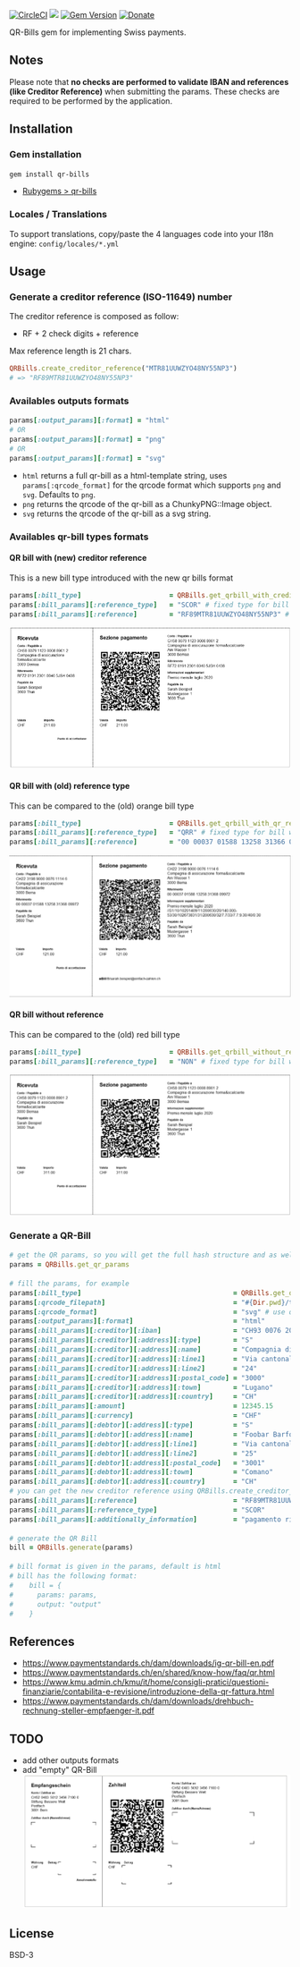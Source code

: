 [![CircleCI](https://circleci.com/gh/damoiser/qr-bills/tree/master.svg?style=svg)](https://circleci.com/gh/damoiser/qr-bills/tree/master)
![](https://ruby-gem-downloads-badge.herokuapp.com/qr-bills?type=total)
[![Gem Version](https://badge.fury.io/rb/qr-bills.svg)](https://badge.fury.io/rb/qr-bills)
[![Donate](https://img.shields.io/badge/Donate-PayPal-green.svg)](https://www.paypal.com/donate?business=DJNJMV5YAEBT6&currency_code=CHF)

QR-Bills gem for implementing Swiss payments.

## Notes

Please note that **no checks are performed to validate IBAN and references (like Creditor Reference)** when submitting the params.
These checks are required to be performed by the application.

## Installation

### Gem installation

```bash
gem install qr-bills
```
* [Rubygems > qr-bills](https://rubygems.org/gems/qr-bills)

### Locales / Translations

To support translations, copy/paste the 4 languages code into your I18n engine: `config/locales/*.yml`

## Usage

### Generate a creditor reference (ISO-11649) number

The creditor reference is composed as follow:
* RF + 2 check digits + reference

Max reference length is 21 chars.

```ruby
QRBills.create_creditor_reference("MTR81UUWZYO48NY55NP3")
# => "RF89MTR81UUWZYO48NY55NP3"
```

### Availables outputs formats

```ruby
params[:output_params][:format] = "html"
# OR
params[:output_params][:format] = "png"
# OR
params[:output_params][:format] = "svg"
```

* `html` returns a full qr-bill as a html-template string, uses `params[:qrcode_format]` for the qrcode format which supports `png` and `svg`. Defaults to `png`.
* `png` returns the qrcode of the qr-bill as a ChunkyPNG::Image object.
* `svg` returns the qrcode of the qr-bill as a svg string.

### Availables qr-bill types formats

#### QR bill with (new) creditor reference

This is a new bill type introduced with the new qr bills format
```ruby
params[:bill_type]                      = QRBills.get_qrbill_with_creditor_reference_type
params[:bill_params][:reference_type]   = "SCOR" # fixed type for bill with creditor reference
params[:bill_params][:reference]        = "RF89MTR81UUWZYO48NY55NP3" # example
```

![QR bill with creditor reference](./imgs/qr_bill_with_creditor_reference.png)

#### QR bill with (old) reference type

This can be compared to the (old) orange bill type
```ruby
params[:bill_type]                      = QRBills.get_qrbill_with_qr_reference_type
params[:bill_params][:reference_type]   = "QRR" # fixed type for bill with qr reference
params[:bill_params][:reference]        = "00 00037 01588 13258 31366 09972" # example
```

![QR bill with (old) reference type](./imgs/qr_bill_with_old_reference.png)

#### QR bill without reference

This can be compared to the (old) red bill type
```ruby
params[:bill_type]                      = QRBills.get_qrbill_without_reference_type
params[:bill_params][:reference_type]   = "NON" # fixed type for bill without reference
```

![QR bill without reference](./imgs/qr_bill_without_reference.png)

### Generate a QR-Bill

```ruby
# get the QR params, so you will get the full hash structure and as well some default values
params = QRBills.get_qr_params

# fill the params, for example
params[:bill_type]                                      = QRBills.get_qrbill_with_creditor_reference_type
params[:qrcode_filepath]                                = "#{Dir.pwd}/tmp/qrcode-html.png"
params[:qrcode_format]                                  = "svg" # use qrcode_format with "svg" / "png" instead of qrcode_filepath to use a data url encoded qr code
params[:output_params][:format]                         = "html"
params[:bill_params][:creditor][:iban]                  = "CH93 0076 2011 6238 5295 7"
params[:bill_params][:creditor][:address][:type]        = "S"
params[:bill_params][:creditor][:address][:name]        = "Compagnia di assicurazione forma & scalciante"
params[:bill_params][:creditor][:address][:line1]       = "Via cantonale"
params[:bill_params][:creditor][:address][:line2]       = "24"
params[:bill_params][:creditor][:address][:postal_code] = "3000"
params[:bill_params][:creditor][:address][:town]        = "Lugano"
params[:bill_params][:creditor][:address][:country]     = "CH"
params[:bill_params][:amount]                           = 12345.15
params[:bill_params][:currency]                         = "CHF"
params[:bill_params][:debtor][:address][:type]          = "S"
params[:bill_params][:debtor][:address][:name]          = "Foobar Barfoot"
params[:bill_params][:debtor][:address][:line1]         = "Via cantonale"
params[:bill_params][:debtor][:address][:line2]         = "25"
params[:bill_params][:debtor][:address][:postal_code]   = "3001"
params[:bill_params][:debtor][:address][:town]          = "Comano"
params[:bill_params][:debtor][:address][:country]       = "CH"
# you can get the new creditor reference using QRBills.create_creditor_reference("your_reference") 
params[:bill_params][:reference]                        = "RF89MTR81UUWZYO48NY55NP3" 
params[:bill_params][:reference_type]                   = "SCOR"
params[:bill_params][:additionally_information]         = "pagamento riparazione monopattino"

# generate the QR Bill
bill = QRBills.generate(params)

# bill format is given in the params, default is html
# bill has the following format:
#    bill = {
#      params: params,
#      output: "output"
#    }

```

## References
* https://www.paymentstandards.ch/dam/downloads/ig-qr-bill-en.pdf
* https://www.paymentstandards.ch/en/shared/know-how/faq/qr.html
* https://www.kmu.admin.ch/kmu/it/home/consigli-pratici/questioni-finanziarie/contabilita-e-revisione/introduzione-della-qr-fattura.html
* https://www.paymentstandards.ch/dam/downloads/drehbuch-rechnung-steller-empfaenger-it.pdf

## TODO

* add other outputs formats
* add "empty" QR-Bill
![QR bill empty](./imgs/qr_bill_empty.png)

## License

BSD-3
